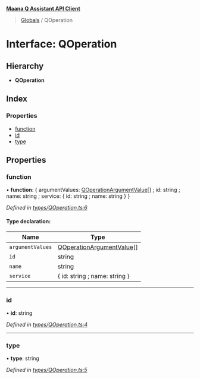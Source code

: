 **[Maana Q Assistant API Client](../README.md)**

> [Globals](../README.md) / QOperation

# Interface: QOperation

## Hierarchy

* **QOperation**

## Index

### Properties

* [function](qoperation.md#function)
* [id](qoperation.md#id)
* [type](qoperation.md#type)

## Properties

### function

•  **function**: { argumentValues: [QOperationArgumentValue](qoperationargumentvalue.md)[] ; id: string ; name: string ; service: { id: string ; name: string  }  }

*Defined in [types/QOperation.ts:6](https://github.com/maana-io/q-assistant-client/blob/develop/src/types/QOperation.ts#L6)*

#### Type declaration:

Name | Type |
------ | ------ |
`argumentValues` | [QOperationArgumentValue](qoperationargumentvalue.md)[] |
`id` | string |
`name` | string |
`service` | { id: string ; name: string  } |

___

### id

•  **id**: string

*Defined in [types/QOperation.ts:4](https://github.com/maana-io/q-assistant-client/blob/develop/src/types/QOperation.ts#L4)*

___

### type

•  **type**: string

*Defined in [types/QOperation.ts:5](https://github.com/maana-io/q-assistant-client/blob/develop/src/types/QOperation.ts#L5)*
